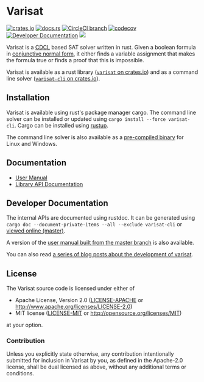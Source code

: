 # Varisat

[![crates.io](https://img.shields.io/crates/v/varisat.svg)](https://crates.io/crates/varisat)
[![docs.rs](https://docs.rs/varisat/badge.svg)](https://docs.rs/varisat)
[![CircleCI branch](https://img.shields.io/circleci/project/github/jix/varisat/master.svg)](https://circleci.com/gh/jix/varisat/tree/master)
[![codecov](https://img.shields.io/codecov/c/gh/jix/varisat/master.svg)](https://codecov.io/gh/jix/varisat)
[![Developer Documentation](https://img.shields.io/badge/dev%20docs-master-blue.svg)](https://jix.github.io/varisat/dev/varisat/)
![](https://img.shields.io/crates/l/varisat.svg)

Varisat is a [CDCL][cdcl] based SAT solver written in rust. Given a boolean
formula in [conjunctive normal form][cnf], it either finds a variable
assignment that makes the formula true or finds a proof that this is
impossible.

Varisat is available as a rust library ([`varisat` on
crates.io][crate-varisat]) and as a command line solver ([`varisat-cli` on
crates.io][crate-varisat-cli]).

## Installation

Varisat is available using rust's package manager cargo. The command line
solver can be installed or updated using `cargo install --force varisat-cli`.
Cargo can be installed using [rustup](https://rustup.rs/).

The command line solver is also available as a [pre-compiled binary][releases]
for Linux and Windows.

## Documentation

  * [User Manual](https://jix.github.io/varisat/manual/0.2.0/)
  * [Library API Documentation](https://docs.rs/varisat/0.2.0/varisat/)

## Developer Documentation

The internal APIs are documented using rustdoc. It can be generated using
`cargo doc --document-private-items --all --exclude varisat-cli` or [viewed
online (master)][dev-docs].

A version of the [user manual built from the master branch][manual-master] is
also available.

You can also read [a series of blog posts about the development of
varisat][blog-series].

## License

The Varisat source code is licensed under either of

  * Apache License, Version 2.0
    ([LICENSE-APACHE](LICENSE-APACHE) or
    http://www.apache.org/licenses/LICENSE-2.0)
  * MIT license
    ([LICENSE-MIT](LICENSE-MIT) or http://opensource.org/licenses/MIT)

at your option.

### Contribution

Unless you explicitly state otherwise, any contribution intentionally submitted
for inclusion in Varisat by you, as defined in the Apache-2.0 license, shall be
dual licensed as above, without any additional terms or conditions.

[cdcl]: https://en.wikipedia.org/wiki/Conflict-Driven_Clause_Learning
[cnf]: https://en.wikipedia.org/wiki/Conjunctive_normal_form
[dev-docs]: https://jix.github.io/varisat/dev/varisat/
[blog-series]: https://jix.one/tags/refactoring-varisat/
[crate-varisat]: https://crates.io/crates/varisat
[crate-varisat-cli]: https://crates.io/crates/varisat-cli
[manual-master]: https://jix.github.io/varisat/manual/master/
[releases]: https://github.com/jix/varisat/releases
